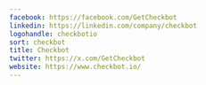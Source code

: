 ```yaml
---
facebook: https://facebook.com/GetCheckbot
linkedin: https://linkedin.com/company/checkbot
logohandle: checkbotio
sort: checkbot
title: Checkbot
twitter: https://x.com/GetCheckbot
website: https://www.checkbot.io/
---
```

